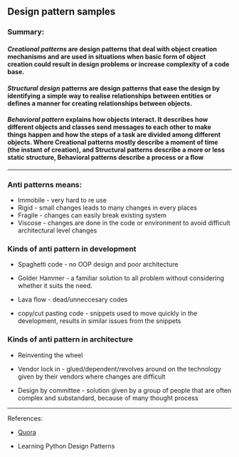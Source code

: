 ## Design pattern samples

### Summary:

#### _Creational patterns_ are design patterns that deal with object creation mechanisms and are used in situations when basic form of object creation could result in design problems or increase complexity of a code base.

#### _Structural design_ patterns are design patterns that ease the design by identifying a simple way to realise relationships between entities or defines a manner for creating relationships between objects.

#### _Behavioral pattern_ explains how objects interact. It describes how different objects and classes send messages to each other to make things happen and how the steps of a task are divided among different objects. Where Creational patterns mostly describe a moment of time (the instant of creation), and Structural patterns describe a more or less static structure, Behavioral patterns describe a process or a flow

---

### Anti patterns means:

- Immobile - very hard to re use
- Rigid - small changes leads to many changes in every places
- Fragile - changes can easily break existing system
- Viscose - changes are done in the code or environment to avoid difficult architectural level changes

### Kinds of anti pattern in development

- Spaghetti code - no OOP design and poor architecture

- Golder Hammer - a familiar solution to all problem without considering whether it suits the need.

- Lava flow - dead/unneccesary codes

- copy/cut pasting code - snippets used to move quickly in the development, results in similar issues from the snippets

### Kinds of anti pattern in architecture

- Reinventing the wheel

- Vendor lock in - glued/dependent/revolves around on the technology given by their vendors where changes are difficult

- Design by committee - solution given by a group of people
  that are often complex and substandard, because of many thought process

---

References:

- [Quora](https://www.quora.com/What-is-the-difference-between-Creational-Structural-and-Behavioral-Patterns)

- Learning Python Design Patterns
